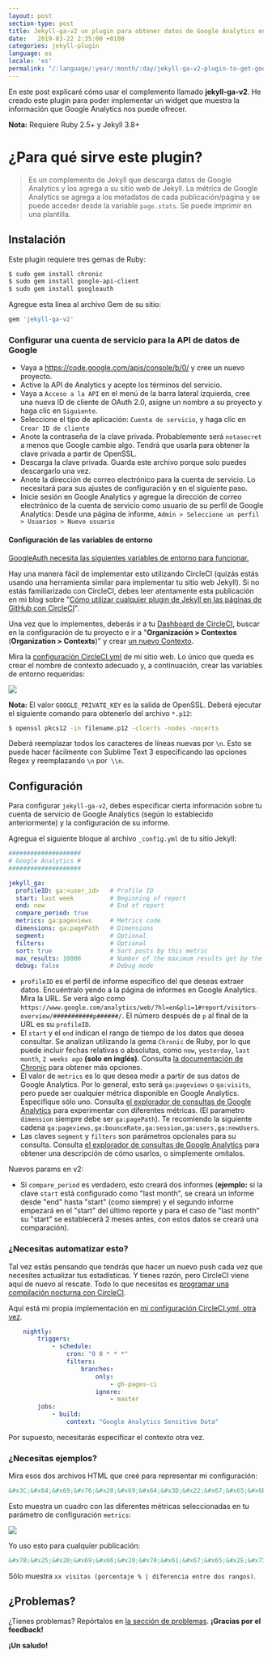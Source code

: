 ```yaml
---
layout: post
section-type: post
title: Jekyll-ga-v2 un plugin para obtener datos de Google Analytics en tu sitio
date:   2019-03-22 2:35:00 +0100
categories: jekyll-plugin
language: es
locale: 'es'
permalink: "/:language/:year/:month/:day/jekyll-ga-v2-plugin-to-get-google-analytics-data-into-your-site.html"
---
```


En este post explicaré cómo usar el complemento llamado **jekyll-ga-v2**. He creado este plugin para poder implementar un widget que muestra la información que Google Analytics nos puede ofrecer.

**Nota:** Requiere Ruby 2.5+ y Jekyll 3.8+

# ¿Para qué sirve este plugin?

> Es un complemento de Jekyll que descarga datos de Google Analytics y los agrega a su sitio web de Jekyll. La métrica de Google Analytics se agrega a los metadatos de cada publicación/página y se puede acceder desde la variable `page.stats`. Se puede imprimir en una plantilla.

## Instalación

Este plugin requiere tres gemas de Ruby:

```bash
$ sudo gem install chronic
$ sudo gem install google-api-client
$ sudo gem install googleauth
```

Agregue esta línea al archivo Gem de su sitio:

```ruby
gem 'jekyll-ga-v2'
```

### Configurar una cuenta de servicio para la API de datos de Google

- Vaya a https://code.google.com/apis/console/b/0/ y cree un nuevo proyecto.
- Active la API de Analytics y acepte los términos del servicio.
- Vaya a `Acceso a la API` en el menú de la barra lateral izquierda, cree una nueva ID de cliente de OAuth 2.0, asigne un nombre a su proyecto y haga clic en `Siguiente`.
- Seleccione el tipo de aplicación: `Cuenta de servicio`, y haga clic en `Crear ID de cliente`
- Anote la contraseña de la clave privada. Probablemente será `notasecret` a menos que Google cambie algo. Tendrá que usarla para obtener la clave privada a partir de OpenSSL.
- Descarga la clave privada. Guarda este archivo porque solo puedes descargarlo una vez.
- Anote la dirección de correo electrónico para la cuenta de servicio. Lo necesitará para sus ajustes de configuración y en el siguiente paso.
- Inicie sesión en Google Analytics y agregue la dirección de correo electrónico de la cuenta de servicio como usuario de su perfil de Google Analytics: Desde una página de informe, `Admin > Seleccione un perfil > Usuarios > Nuevo usuario`

#### Configuración de las variables de entorno

[GoogleAuth necesita las siguientes variables de entorno para funcionar.](https://github.com/googleapis/google-auth-library-ruby#example-environment-variables)

Hay una manera fácil de implementar esto utilizando CircleCI (quizás estás usando una herramienta similar para implementar tu sitio web Jekyll). Si no estás familiarizado con CircleCI, debes leer atentamente esta publicación en mi blog sobre "[Cómo utilizar cualquier plugin de Jekyll en las páginas de GitHub con CircleCI](/es/2019/03/20/jekyll-plugin-issue-with-github-pages)".

Una vez que lo implementes, deberás ir a tu [Dashboard de CircleCI](https://circleci.com/dashboard), buscar en la configuración de tu proyecto e ir a "**Organización > Contextos** (**Organization > Contexts**)" y crear [un nuevo Contexto](https://circleci.com/docs/2.0/contexts/).

Mira la [configuración CircleCI.yml](https://github.com/z3nth10n/z3nth10n.github.io/blob/b9f7ef42e5fce33800aab80f8eabe6868b38f8e5/circle.yml#L54) de mi sitio web. Lo único que queda es crear el nombre de contexto adecuado y, a continuación, crear las variables de entorno requeridas:

![](https://i.gyazo.com/3ad97b8e09ee7e05b8496f1cd631affa.png)

**Nota:** El valor `GOOGLE_PRIVATE_KEY` es la salida de OpenSSL. Deberá ejecutar el siguiente comando para obtenerlo del archivo `*.p12`:

```bash
$ openssl pkcs12 -in filename.p12 -clcerts -nodes -nocerts
```

Deberá reemplazar todos los caracteres de líneas nuevas por `\n`. Esto se puede hacer fácilmente con Sublime Text 3 especificando las opciones Regex y reemplazando `\n` por` \\n`.
 
## Configuración

Para configurar `jekyll-ga-v2`, debes especificar cierta información sobre tu cuenta de servicio de Google Analytics (según lo establecido anteriormente) y la configuración de su informe.

Agregua el siguiente bloque al archivo `_config.yml` de tu sitio Jekyll:

```yaml
####################
# Google Analytics #
####################

jekyll_ga:
  profileID: ga:<user_id>   # Profile ID 
  start: last week          # Beginning of report
  end: now                  # End of report
  compare_period: true      
  metrics: ga:pageviews     # Metrics code
  dimensions: ga:pagePath   # Dimensions
  segment:                  # Optional
  filters:                  # Optional
  sort: true                # Sort posts by this metric
  max_results: 10000        # Number of the maximum results get by the API
  debug: false              # Debug mode
```

* `profileID` es el perfil de informe específico del que deseas extraer datos. Encuéntralo yendo a la página de informes en Google Analytics. Mira la URL. Se verá algo como `https://www.google.com/analytics/web/?hl=en&pli=1#report/visitors-overview/###########p######/`. El número después de `p` al final de la URL es su `profileID`.
* El `start` y el `end` indican el rango de tiempo de los datos que desea consultar. Se analizan utilizando la gema `Chronic` de Ruby, por lo que puede incluir fechas relativas o absolutas, como `now`, `yesterday`, `last month`, `2 weeks ago` **(solo en inglés)**. Consulta [la documentación de Chronic](https://github.com/mojombo/chronic#examples) para obtener más opciones.
* El valor de `metrics` es lo que desea medir a partir de sus datos de Google Analytics. Por lo general, esto será `ga:pageviews` o `ga:visits`, pero puede ser cualquier métrica disponible en Google Analytics. Especifique sólo uno. Consulta [el explorador de consultas de Google Analytics](http://ga-dev-tools.appspot.com/explorer/?csw=1) para experimentar con diferentes métricas. (El parametro `dimension` siempre debe ser `ga:pagePath`). Te recomiendo la siguiente cadena `ga:pageviews,ga:bounceRate,ga:session,ga:users,ga:newUsers`.
* Las claves `segment` y `filters` son parámetros opcionales para su consulta. Consulta [el explorador de consultas de Google Analytics](http://ga-dev-tools.appspot.com/explorer/?csw=1) para obtener una descripción de cómo usarlos, o simplemente omítalos.

Nuevos params en v2:

* Si `compare_period` es verdadero, esto creará dos informes (**ejemplo:** si la clave `start` está configurado como "last month", se creará un informe desde "end" hasta "start" (como siempre) y el segundo informe empezará en el "start" del último reporte y para el caso de "last month" su "start" se establecerá 2 meses antes, con estos datos se creará una comparación).

### ¿Necesitas automatizar esto?

Tal vez estás pensando que tendrás que hacer un nuevo push cada vez que necesites actualizar tus estadísticas. Y tienes razón, pero CircleCI viene aquí de nuevo al rescate. Todo lo que necesitas es [programar una compilación nocturna con CircleCI](https://circleci.com/docs/2.0/workflows/#nightly-example).

Aquí está mi propia implementación en [mi configuración CircleCI.yml, otra vez](https://github.com/z3nth10n/z3nth10n.github.io/blob/b9f7ef42e5fce33800aab80f8eabe6868b38f8e5/circle.yml#L56).

```yaml
    nightly:
        triggers:
            - schedule:
                cron: "0 0 * * *"
                filters:
                    branches:
                        only:
                            - gh-pages-ci
                        ignore:
                            - master
        jobs:
            - build:
                context: "Google Analytics Sensitive Data"
```

Por supuesto, necesitarás especificar el contexto otra vez.

### ¿Necesitas ejemplos?

Mira esos dos archivos HTML que creé para representar mi configuración:

```html
&#x3C;&#x64;&#x69;&#x76;&#x20;&#x69;&#x64;&#x3D;&#x22;&#x67;&#x65;&#x6E;&#x73;&#x74;&#x61;&#x74;&#x73;&#x22;&#x20;&#x63;&#x6C;&#x61;&#x73;&#x73;&#x3D;&#x22;&#x63;&#x6F;&#x6C;&#x2D;&#x6D;&#x64;&#x2D;&#x33;&#x20;&#x61;&#x6C;&#x69;&#x67;&#x6E;&#x2D;&#x73;&#x6D;&#x2D;&#x72;&#x69;&#x67;&#x68;&#x74;&#x20;&#x76;&#x65;&#x72;&#x74;&#x69;&#x63;&#x61;&#x6C;&#x2D;&#x6D;&#x61;&#x72;&#x67;&#x69;&#x6E;&#x20;&#x6F;&#x72;&#x64;&#x65;&#x72;&#x2D;&#x78;&#x73;&#x2D;&#x66;&#x6F;&#x75;&#x72;&#x74;&#x68;&#x20;&#x63;&#x6F;&#x6C;&#x2D;&#x78;&#x73;&#x2D;&#x65;&#x78;&#x70;&#x61;&#x6E;&#x64;&#x22;&#x3E;&#xA;&#x20;&#x20;&#x20;&#x20;&#x3C;&#x62;&#x6F;&#x78;&#x20;&#x63;&#x6C;&#x61;&#x73;&#x73;&#x3D;&#x22;&#x62;&#x6F;&#x74;&#x68;&#x2D;&#x6F;&#x66;&#x66;&#x73;&#x65;&#x74;&#x20;&#x65;&#x78;&#x70;&#x61;&#x6E;&#x64;&#x2D;&#x77;&#x69;&#x64;&#x74;&#x68;&#x22;&#x3E;&#xA;&#x20;&#x20;&#x20;&#x20;&#x20;&#x20;&#x20;&#x20;&#x3C;&#x70;&#x3E;&#xA;&#x20;&#x20;&#x20;&#x20;&#x20;&#x20;&#x20;&#x20;&#x20;&#x20;&#x20;&#x20;&#x3C;&#x68;&#x33;&#x3E;&#x53;&#x74;&#x61;&#x74;&#x69;&#x73;&#x74;&#x69;&#x63;&#x73;&#x3C;&#x2F;&#x68;&#x33;&#x3E;&#xA;&#x20;&#x20;&#x20;&#x20;&#x20;&#x20;&#x20;&#x20;&#x20;&#x20;&#x20;&#x20;&#x3C;&#x70;&#x3E;&#x28;&#x6C;&#x61;&#x73;&#x74;&#x20;&#x7B;&#x7B;&#x20;&#x73;&#x69;&#x74;&#x65;&#x2E;&#x64;&#x61;&#x74;&#x61;&#x2E;&#x70;&#x65;&#x72;&#x69;&#x6F;&#x64;&#x20;&#x7D;&#x7D;&#x20;&#x64;&#x61;&#x79;&#x73;&#x29;&#x3C;&#x2F;&#x70;&#x3E;&#xA;&#x20;&#x20;&#x20;&#x20;&#x20;&#x20;&#x20;&#x20;&#x3C;&#x2F;&#x70;&#x3E;&#xA;&#xA;&#x20;&#x20;&#x20;&#x20;&#x20;&#x20;&#x20;&#x20;&#x7B;&#x25;&#x20;&#x66;&#x6F;&#x72;&#x20;&#x68;&#x65;&#x61;&#x64;&#x65;&#x72;&#x20;&#x69;&#x6E;&#x20;&#x73;&#x69;&#x74;&#x65;&#x2E;&#x64;&#x61;&#x74;&#x61;&#x2E;&#x68;&#x65;&#x61;&#x64;&#x65;&#x72;&#x73;&#x20;&#x25;&#x7D;&#xA;&#x20;&#x20;&#x20;&#x20;&#x20;&#x20;&#x20;&#x20;&#xA;&#x20;&#x20;&#x20;&#x20;&#x20;&#x20;&#x20;&#x20;&#x20;&#x20;&#x20;&#x20;&#x3C;&#x70;&#x3E;&#xA;&#x20;&#x20;&#x20;&#x20;&#x20;&#x20;&#x20;&#x20;&#x20;&#x20;&#x20;&#x20;&#x20;&#x20;&#x20;&#x20;&#x7B;&#x25;&#x20;&#x61;&#x73;&#x73;&#x69;&#x67;&#x6E;&#x20;&#x68;&#x76;&#x61;&#x6C;&#x75;&#x65;&#x20;&#x3D;&#x20;&#x68;&#x65;&#x61;&#x64;&#x65;&#x72;&#x2E;&#x76;&#x61;&#x6C;&#x75;&#x65;&#x20;&#x7C;&#x20;&#x70;&#x6C;&#x75;&#x73;&#x3A;&#x20;&#x30;&#x20;&#x25;&#x7D;&#xA;&#x20;&#x20;&#x20;&#x20;&#x20;&#x20;&#x20;&#x20;&#x20;&#x20;&#x20;&#x20;&#x20;&#x20;&#x20;&#x20;&#x7B;&#x7B;&#x20;&#x68;&#x76;&#x61;&#x6C;&#x75;&#x65;&#x20;&#x7C;&#x20;&#x72;&#x6F;&#x75;&#x6E;&#x64;&#x20;&#x7D;&#x7D;&#x20;&#x7B;&#x7B;&#x20;&#x68;&#x65;&#x61;&#x64;&#x65;&#x72;&#x2E;&#x6E;&#x61;&#x6D;&#x65;&#x20;&#x7D;&#x7D;&#xA;&#x20;&#x20;&#x20;&#x20;&#x20;&#x20;&#x20;&#x20;&#x20;&#x20;&#x20;&#x20;&#x3C;&#x2F;&#x70;&#x3E;&#xA;&#x20;&#x20;&#x20;&#x20;&#x20;&#x20;&#x20;&#x20;&#x20;&#x20;&#x20;&#x20;&#x3C;&#x70;&#x20;&#x63;&#x6C;&#x61;&#x73;&#x73;&#x3D;&#x22;&#x73;&#x75;&#x62;&#x22;&#x3E;&#xA;&#x20;&#x20;&#x20;&#x20;&#x20;&#x20;&#x20;&#x20;&#x20;&#x20;&#x20;&#x20;&#x20;&#x20;&#x20;&#x20;&#x20;&#x20;&#x20;&#x20;&#x7B;&#x25;&#x20;&#x69;&#x66;&#x20;&#x73;&#x69;&#x74;&#x65;&#x2E;&#x6A;&#x65;&#x6B;&#x79;&#x6C;&#x6C;&#x5F;&#x67;&#x61;&#x2E;&#x63;&#x6F;&#x6D;&#x70;&#x61;&#x72;&#x65;&#x5F;&#x70;&#x65;&#x72;&#x69;&#x6F;&#x64;&#x20;&#x25;&#x7D;&#xA;&#x20;&#x20;&#x20;&#x20;&#x20;&#x20;&#x20;&#x20;&#x20;&#x20;&#x20;&#x20;&#x20;&#x20;&#x20;&#x20;&#x20;&#x20;&#x20;&#x20;&#x28;&#xA;&#x20;&#x20;&#x20;&#x20;&#x20;&#x20;&#x20;&#x20;&#x20;&#x20;&#x20;&#x20;&#x20;&#x20;&#x20;&#x20;&#x20;&#x20;&#x20;&#x20;&#x6C;&#x61;&#x73;&#x74;&#x20;&#x7B;&#x7B;&#x20;&#x73;&#x69;&#x74;&#x65;&#x2E;&#x64;&#x61;&#x74;&#x61;&#x2E;&#x70;&#x65;&#x72;&#x69;&#x6F;&#x64;&#x20;&#x7D;&#x7D;&#x20;&#x64;&#x61;&#x79;&#x73;&#x3A;&#x20;&#xA;&#x20;&#x20;&#x20;&#x20;&#x20;&#x20;&#x20;&#x20;&#x20;&#x20;&#x20;&#x20;&#x20;&#x20;&#x20;&#x20;&#x20;&#x20;&#x20;&#x20;&#x7B;&#x25;&#x20;&#x69;&#x66;&#x20;&#x68;&#x65;&#x61;&#x64;&#x65;&#x72;&#x2E;&#x76;&#x61;&#x6C;&#x75;&#x65;&#x5F;&#x70;&#x65;&#x72;&#x63;&#x20;&#x21;&#x3D;&#x20;&#x22;&#x221E;&#x22;&#x20;&#x25;&#x7D;&#xA;&#x20;&#x20;&#x20;&#x20;&#x20;&#x20;&#x20;&#x20;&#x20;&#x20;&#x20;&#x20;&#x20;&#x20;&#x20;&#x20;&#x20;&#x20;&#x20;&#x20;&#x20;&#x20;&#x20;&#x20;&#x7B;&#x25;&#x20;&#x61;&#x73;&#x73;&#x69;&#x67;&#x6E;&#x20;&#x70;&#x65;&#x72;&#x63;&#x20;&#x3D;&#x20;&#x68;&#x65;&#x61;&#x64;&#x65;&#x72;&#x2E;&#x76;&#x61;&#x6C;&#x75;&#x65;&#x5F;&#x70;&#x65;&#x72;&#x63;&#x20;&#x7C;&#x20;&#x70;&#x6C;&#x75;&#x73;&#x3A;&#x20;&#x30;&#x20;&#x25;&#x7D;&#xA;&#xA;&#x20;&#x20;&#x20;&#x20;&#x20;&#x20;&#x20;&#x20;&#x20;&#x20;&#x20;&#x20;&#x20;&#x20;&#x20;&#x20;&#x20;&#x20;&#x20;&#x20;&#x20;&#x20;&#x20;&#x20;&#x7B;&#x25;&#x20;&#x69;&#x66;&#x20;&#x70;&#x65;&#x72;&#x63;&#x20;&#x3E;&#x20;&#x30;&#x20;&#x25;&#x7D;&#xA;&#x20;&#x20;&#x20;&#x20;&#x20;&#x20;&#x20;&#x20;&#x20;&#x20;&#x20;&#x20;&#x20;&#x20;&#x20;&#x20;&#x20;&#x20;&#x20;&#x20;&#x20;&#x20;&#x20;&#x20;&#x20;&#x20;&#x20;&#x20;&#x3C;&#x69;&#x20;&#x63;&#x6C;&#x61;&#x73;&#x73;&#x3D;&#x22;&#x66;&#x61;&#x73;&#x20;&#x66;&#x61;&#x2D;&#x61;&#x72;&#x72;&#x6F;&#x77;&#x2D;&#x75;&#x70;&#x20;&#x63;&#x6F;&#x6C;&#x6F;&#x72;&#x2D;&#x67;&#x72;&#x65;&#x65;&#x6E;&#x22;&#x3E;&#x3C;&#x2F;&#x69;&#x3E;&#xA;&#x20;&#x20;&#x20;&#x20;&#x20;&#x20;&#x20;&#x20;&#x20;&#x20;&#x20;&#x20;&#x20;&#x20;&#x20;&#x20;&#x20;&#x20;&#x20;&#x20;&#x20;&#x20;&#x20;&#x20;&#x7B;&#x25;&#x20;&#x65;&#x6C;&#x73;&#x69;&#x66;&#x20;&#x70;&#x65;&#x72;&#x63;&#x20;&#x3D;&#x3D;&#x20;&#x30;&#x20;&#x25;&#x7D;&#xA;&#x20;&#x20;&#x20;&#x20;&#x20;&#x20;&#x20;&#x20;&#x20;&#x20;&#x20;&#x20;&#x20;&#x20;&#x20;&#x20;&#x20;&#x20;&#x20;&#x20;&#x20;&#x20;&#x20;&#x20;&#x20;&#x20;&#x20;&#x20;&#x3C;&#x69;&#x20;&#x63;&#x6C;&#x61;&#x73;&#x73;&#x3D;&#x22;&#x66;&#x61;&#x73;&#x20;&#x66;&#x61;&#x2D;&#x65;&#x71;&#x75;&#x61;&#x6C;&#x73;&#x22;&#x3E;&#x3C;&#x2F;&#x69;&#x3E;&#xA;&#x20;&#x20;&#x20;&#x20;&#x20;&#x20;&#x20;&#x20;&#x20;&#x20;&#x20;&#x20;&#x20;&#x20;&#x20;&#x20;&#x20;&#x20;&#x20;&#x20;&#x20;&#x20;&#x20;&#x20;&#x7B;&#x25;&#x20;&#x65;&#x6C;&#x73;&#x69;&#x66;&#x20;&#x70;&#x65;&#x72;&#x63;&#x20;&#x3C;&#x20;&#x30;&#x20;&#x25;&#x7D;&#xA;&#x20;&#x20;&#x20;&#x20;&#x20;&#x20;&#x20;&#x20;&#x20;&#x20;&#x20;&#x20;&#x20;&#x20;&#x20;&#x20;&#x20;&#x20;&#x20;&#x20;&#x20;&#x20;&#x20;&#x20;&#x20;&#x20;&#x20;&#x20;&#x3C;&#x69;&#x20;&#x63;&#x6C;&#x61;&#x73;&#x73;&#x3D;&#x22;&#x66;&#x61;&#x73;&#x20;&#x66;&#x61;&#x2D;&#x61;&#x72;&#x72;&#x6F;&#x77;&#x2D;&#x64;&#x6F;&#x77;&#x6E;&#x20;&#x63;&#x6F;&#x6C;&#x6F;&#x72;&#x2D;&#x72;&#x65;&#x64;&#x22;&#x3E;&#x3C;&#x2F;&#x69;&#x3E;&#xA;&#x20;&#x20;&#x20;&#x20;&#x20;&#x20;&#x20;&#x20;&#x20;&#x20;&#x20;&#x20;&#x20;&#x20;&#x20;&#x20;&#x20;&#x20;&#x20;&#x20;&#x20;&#x20;&#x20;&#x20;&#x7B;&#x25;&#x20;&#x65;&#x6E;&#x64;&#x69;&#x66;&#x20;&#x25;&#x7D;&#xA;&#xA;&#x20;&#x20;&#x20;&#x20;&#x20;&#x20;&#x20;&#x20;&#x20;&#x20;&#x20;&#x20;&#x20;&#x20;&#x20;&#x20;&#x20;&#x20;&#x20;&#x20;&#x20;&#x20;&#x20;&#x20;&#x7B;&#x7B;&#x20;&#x70;&#x65;&#x72;&#x63;&#x20;&#x7C;&#x20;&#x72;&#x6F;&#x75;&#x6E;&#x64;&#x20;&#x7D;&#x7D;&#x20;&#x25;&#x20;&#x7C;&#x20;&#xA;&#x20;&#x20;&#x20;&#x20;&#x20;&#x20;&#x20;&#x20;&#x20;&#x20;&#x20;&#x20;&#x20;&#x20;&#x20;&#x20;&#x20;&#x20;&#x20;&#x20;&#x20;&#x20;&#x20;&#x20;&#xA;&#x20;&#x20;&#x20;&#x20;&#x20;&#x20;&#x20;&#x20;&#x20;&#x20;&#x20;&#x20;&#x20;&#x20;&#x20;&#x20;&#x20;&#x20;&#x20;&#x20;&#x20;&#x20;&#x20;&#x20;&#x7B;&#x25;&#x20;&#x61;&#x73;&#x73;&#x69;&#x67;&#x6E;&#x20;&#x64;&#x69;&#x66;&#x66;&#x20;&#x3D;&#x20;&#x68;&#x65;&#x61;&#x64;&#x65;&#x72;&#x2E;&#x64;&#x69;&#x66;&#x66;&#x5F;&#x76;&#x61;&#x6C;&#x75;&#x65;&#x20;&#x25;&#x7D;&#xA;&#x20;&#x20;&#x20;&#x20;&#x20;&#x20;&#x20;&#x20;&#x20;&#x20;&#x20;&#x20;&#x20;&#x20;&#x20;&#x20;&#x20;&#x20;&#x20;&#x20;&#x20;&#x20;&#x20;&#x20;&#x7B;&#x25;&#x20;&#x69;&#x66;&#x20;&#x64;&#x69;&#x66;&#x66;&#x20;&#x3E;&#x20;&#x30;&#x20;&#x25;&#x7D;&#x2B;&#x7B;&#x25;&#x20;&#x65;&#x6E;&#x64;&#x69;&#x66;&#x20;&#x25;&#x7D;&#xA;&#x20;&#x20;&#x20;&#x20;&#x20;&#x20;&#x20;&#x20;&#x20;&#x20;&#x20;&#x20;&#x20;&#x20;&#x20;&#x20;&#x20;&#x20;&#x20;&#x20;&#x20;&#x20;&#x20;&#x20;&#x7B;&#x7B;&#x20;&#x64;&#x69;&#x66;&#x66;&#x20;&#x7C;&#x20;&#x72;&#x6F;&#x75;&#x6E;&#x64;&#x20;&#x7D;&#x7D;&#x20;&#x74;&#x68;&#x61;&#x6E;&#x20;&#x6C;&#x61;&#x73;&#x74;&#x20;&#x70;&#x65;&#x72;&#x69;&#x6F;&#x64;&#xA;&#x20;&#x20;&#x20;&#x20;&#x20;&#x20;&#x20;&#x20;&#x20;&#x20;&#x20;&#x20;&#x20;&#x20;&#x20;&#x20;&#x20;&#x20;&#x20;&#x20;&#x7B;&#x25;&#x20;&#x65;&#x6C;&#x73;&#x65;&#x20;&#x25;&#x7D;&#xA;&#x20;&#x20;&#x20;&#x20;&#x20;&#x20;&#x20;&#x20;&#x20;&#x20;&#x20;&#x20;&#x20;&#x20;&#x20;&#x20;&#x20;&#x20;&#x20;&#x20;&#x221E;&#x20;&#x25;&#x20;&#x20;&#x20;&#x20;&#xA;&#x20;&#x20;&#x20;&#x20;&#x20;&#x20;&#x20;&#x20;&#x20;&#x20;&#x20;&#x20;&#x20;&#x20;&#x20;&#x20;&#x20;&#x20;&#x20;&#x20;&#x7B;&#x25;&#x20;&#x65;&#x6E;&#x64;&#x69;&#x66;&#x20;&#x25;&#x7D;&#xA;&#x20;&#x20;&#x20;&#x20;&#x20;&#x20;&#x20;&#x20;&#x20;&#x20;&#x20;&#x20;&#x20;&#x20;&#x20;&#x20;&#x20;&#x20;&#x20;&#x20;&#x29;&#xA;&#x20;&#x20;&#x20;&#x20;&#x20;&#x20;&#x20;&#x20;&#x20;&#x20;&#x20;&#x20;&#x20;&#x20;&#x20;&#x20;&#x7B;&#x25;&#x20;&#x65;&#x6E;&#x64;&#x69;&#x66;&#x20;&#x25;&#x7D;&#xA;&#x20;&#x20;&#x20;&#x20;&#x20;&#x20;&#x20;&#x20;&#x20;&#x20;&#x20;&#x20;&#x3C;&#x2F;&#x70;&#x3E;&#xA;&#xA;&#x20;&#x20;&#x20;&#x20;&#x20;&#x20;&#x20;&#x20;&#x7B;&#x25;&#x20;&#x65;&#x6E;&#x64;&#x66;&#x6F;&#x72;&#x20;&#x25;&#x7D;&#xA;&#x20;&#x20;&#x20;&#x20;&#x3C;&#x2F;&#x62;&#x6F;&#x78;&#x3E;&#xA;&#x3C;&#x2F;&#x64;&#x69;&#x76;&#x3E;
```

Esto muestra un cuadro con las diferentes métricas seleccionadas en tu parámetro de configuración `metrics`:

![](https://i.gyazo.com/3105ff73fc023c5cf3506b9adcd63577.png)

Yo uso esto para cualquier publicación:

```html
&#x7B;&#x25;&#x20;&#x69;&#x66;&#x20;&#x70;&#x61;&#x67;&#x65;&#x2E;&#x73;&#x74;&#x61;&#x74;&#x73;&#x2E;&#x70;&#x61;&#x67;&#x65;&#x76;&#x69;&#x65;&#x77;&#x73;&#x20;&#x21;&#x3D;&#x20;&#x62;&#x6C;&#x61;&#x6E;&#x6B;&#x20;&#x25;&#x7D;&#xA;&#x20;&#x20;&#x20;&#x20;&#x7B;&#x25;&#x20;&#x61;&#x73;&#x73;&#x69;&#x67;&#x6E;&#x20;&#x68;&#x76;&#x61;&#x6C;&#x75;&#x65;&#x20;&#x3D;&#x20;&#x68;&#x65;&#x61;&#x64;&#x65;&#x72;&#x2E;&#x76;&#x61;&#x6C;&#x75;&#x65;&#x20;&#x7C;&#x20;&#x70;&#x6C;&#x75;&#x73;&#x3A;&#x20;&#x30;&#x20;&#x25;&#x7D;&#xA;&#x20;&#x20;&#x20;&#x20;&#x7B;&#x7B;&#x20;&#x68;&#x76;&#x61;&#x6C;&#x75;&#x65;&#x20;&#x7C;&#x20;&#x72;&#x6F;&#x75;&#x6E;&#x64;&#x20;&#x7D;&#x7D;&#x20;&#x76;&#x69;&#x65;&#x77;&#x73;&#xA;&#x20;&#x20;&#x20;&#x20;&#x20;&#x20;&#x20;&#x20;&#x20;&#x20;&#x20;&#x20;&#x20;&#x20;&#x20;&#x20;&#xA;&#x20;&#x20;&#x20;&#x20;&#x7B;&#x25;&#x20;&#x69;&#x66;&#x20;&#x73;&#x69;&#x74;&#x65;&#x2E;&#x6A;&#x65;&#x6B;&#x79;&#x6C;&#x6C;&#x5F;&#x67;&#x61;&#x2E;&#x63;&#x6F;&#x6D;&#x70;&#x61;&#x72;&#x65;&#x5F;&#x70;&#x65;&#x72;&#x69;&#x6F;&#x64;&#x20;&#x25;&#x7D;&#xA;&#x20;&#x20;&#x20;&#x20;&#x20;&#x20;&#x20;&#x20;&#x28;&#xA;&#x20;&#x20;&#x20;&#x20;&#x20;&#x20;&#x20;&#x20;&#x6C;&#x61;&#x73;&#x74;&#x20;&#x7B;&#x7B;&#x20;&#x73;&#x69;&#x74;&#x65;&#x2E;&#x64;&#x61;&#x74;&#x61;&#x2E;&#x70;&#x65;&#x72;&#x69;&#x6F;&#x64;&#x20;&#x7D;&#x7D;&#x20;&#x64;&#x61;&#x79;&#x73;&#x3A;&#x20;&#xA;&#x20;&#x20;&#x20;&#x20;&#x20;&#x20;&#x20;&#x20;&#x7B;&#x25;&#x20;&#x69;&#x66;&#x20;&#x70;&#x61;&#x67;&#x65;&#x2E;&#x73;&#x74;&#x61;&#x74;&#x73;&#x2E;&#x70;&#x61;&#x67;&#x65;&#x76;&#x69;&#x65;&#x77;&#x73;&#x5F;&#x70;&#x65;&#x72;&#x63;&#x20;&#x21;&#x3D;&#x20;&#x22;&#x221E;&#x22;&#x20;&#x25;&#x7D;&#xA;&#x20;&#x20;&#x20;&#x20;&#x20;&#x20;&#x20;&#x20;&#x20;&#x20;&#x20;&#x20;&#x7B;&#x25;&#x20;&#x61;&#x73;&#x73;&#x69;&#x67;&#x6E;&#x20;&#x70;&#x65;&#x72;&#x63;&#x20;&#x3D;&#x20;&#x70;&#x61;&#x67;&#x65;&#x2E;&#x73;&#x74;&#x61;&#x74;&#x73;&#x2E;&#x70;&#x61;&#x67;&#x65;&#x76;&#x69;&#x65;&#x77;&#x73;&#x5F;&#x70;&#x65;&#x72;&#x63;&#x20;&#x7C;&#x20;&#x70;&#x6C;&#x75;&#x73;&#x3A;&#x20;&#x30;&#x20;&#x25;&#x7D;&#xA;&#xA;&#x20;&#x20;&#x20;&#x20;&#x20;&#x20;&#x20;&#x20;&#x20;&#x20;&#x20;&#x20;&#x7B;&#x25;&#x20;&#x69;&#x66;&#x20;&#x70;&#x65;&#x72;&#x63;&#x20;&#x3E;&#x20;&#x30;&#x20;&#x25;&#x7D;&#xA;&#x20;&#x20;&#x20;&#x20;&#x20;&#x20;&#x20;&#x20;&#x20;&#x20;&#x20;&#x20;&#x20;&#x20;&#x20;&#x20;&#x3C;&#x69;&#x20;&#x63;&#x6C;&#x61;&#x73;&#x73;&#x3D;&#x22;&#x66;&#x61;&#x73;&#x20;&#x66;&#x61;&#x2D;&#x61;&#x72;&#x72;&#x6F;&#x77;&#x2D;&#x75;&#x70;&#x20;&#x63;&#x6F;&#x6C;&#x6F;&#x72;&#x2D;&#x67;&#x72;&#x65;&#x65;&#x6E;&#x22;&#x3E;&#x3C;&#x2F;&#x69;&#x3E;&#xA;&#x20;&#x20;&#x20;&#x20;&#x20;&#x20;&#x20;&#x20;&#x20;&#x20;&#x20;&#x20;&#x7B;&#x25;&#x20;&#x65;&#x6C;&#x73;&#x69;&#x66;&#x20;&#x70;&#x65;&#x72;&#x63;&#x20;&#x3D;&#x3D;&#x20;&#x30;&#x20;&#x25;&#x7D;&#xA;&#x20;&#x20;&#x20;&#x20;&#x20;&#x20;&#x20;&#x20;&#x20;&#x20;&#x20;&#x20;&#x20;&#x20;&#x20;&#x20;&#x3C;&#x69;&#x20;&#x63;&#x6C;&#x61;&#x73;&#x73;&#x3D;&#x22;&#x66;&#x61;&#x73;&#x20;&#x66;&#x61;&#x2D;&#x65;&#x71;&#x75;&#x61;&#x6C;&#x73;&#x22;&#x3E;&#x3C;&#x2F;&#x69;&#x3E;&#xA;&#x20;&#x20;&#x20;&#x20;&#x20;&#x20;&#x20;&#x20;&#x20;&#x20;&#x20;&#x20;&#x7B;&#x25;&#x20;&#x65;&#x6C;&#x73;&#x69;&#x66;&#x20;&#x70;&#x65;&#x72;&#x63;&#x20;&#x3C;&#x20;&#x30;&#x20;&#x25;&#x7D;&#xA;&#x20;&#x20;&#x20;&#x20;&#x20;&#x20;&#x20;&#x20;&#x20;&#x20;&#x20;&#x20;&#x20;&#x20;&#x20;&#x20;&#x3C;&#x69;&#x20;&#x63;&#x6C;&#x61;&#x73;&#x73;&#x3D;&#x22;&#x66;&#x61;&#x73;&#x20;&#x66;&#x61;&#x2D;&#x61;&#x72;&#x72;&#x6F;&#x77;&#x2D;&#x64;&#x6F;&#x77;&#x6E;&#x20;&#x63;&#x6F;&#x6C;&#x6F;&#x72;&#x2D;&#x72;&#x65;&#x64;&#x22;&#x3E;&#x3C;&#x2F;&#x69;&#x3E;&#xA;&#x20;&#x20;&#x20;&#x20;&#x20;&#x20;&#x20;&#x20;&#x20;&#x20;&#x20;&#x20;&#x7B;&#x25;&#x20;&#x65;&#x6E;&#x64;&#x69;&#x66;&#x20;&#x25;&#x7D;&#xA;&#xA;&#x20;&#x20;&#x20;&#x20;&#x20;&#x20;&#x20;&#x20;&#x20;&#x20;&#x20;&#x20;&#x7B;&#x7B;&#x20;&#x70;&#x65;&#x72;&#x63;&#x20;&#x7C;&#x20;&#x72;&#x6F;&#x75;&#x6E;&#x64;&#x20;&#x7D;&#x7D;&#x20;&#x25;&#x20;&#x7C;&#xA;&#x20;&#x20;&#x20;&#x20;&#x20;&#x20;&#x20;&#x20;&#x20;&#x20;&#x20;&#x20;&#xA;&#x20;&#x20;&#x20;&#x20;&#x20;&#x20;&#x20;&#x20;&#x20;&#x20;&#x20;&#x20;&#x7B;&#x25;&#x20;&#x61;&#x73;&#x73;&#x69;&#x67;&#x6E;&#x20;&#x64;&#x69;&#x66;&#x66;&#x20;&#x3D;&#x20;&#x70;&#x61;&#x67;&#x65;&#x2E;&#x73;&#x74;&#x61;&#x74;&#x73;&#x2E;&#x64;&#x69;&#x66;&#x66;&#x5F;&#x70;&#x61;&#x67;&#x65;&#x76;&#x69;&#x65;&#x77;&#x73;&#x20;&#x25;&#x7D;&#xA;&#x20;&#x20;&#x20;&#x20;&#x20;&#x20;&#x20;&#x20;&#x20;&#x20;&#x20;&#x20;&#x7B;&#x25;&#x20;&#x69;&#x66;&#x20;&#x64;&#x69;&#x66;&#x66;&#x20;&#x3E;&#x20;&#x30;&#x20;&#x25;&#x7D;&#x2B;&#x7B;&#x25;&#x20;&#x65;&#x6E;&#x64;&#x69;&#x66;&#x20;&#x25;&#x7D;&#xA;&#x20;&#x20;&#x20;&#x20;&#x20;&#x20;&#x20;&#x20;&#x20;&#x20;&#x20;&#x20;&#x7B;&#x7B;&#x20;&#x64;&#x69;&#x66;&#x66;&#x20;&#x7C;&#x20;&#x72;&#x6F;&#x75;&#x6E;&#x64;&#x20;&#x7D;&#x7D;&#x20;&#x74;&#x68;&#x61;&#x6E;&#x20;&#x6C;&#x61;&#x73;&#x74;&#x20;&#x70;&#x65;&#x72;&#x69;&#x6F;&#x64;&#xA;&#x20;&#x20;&#x20;&#x20;&#x20;&#x20;&#x20;&#x20;&#x7B;&#x25;&#x20;&#x65;&#x6C;&#x73;&#x65;&#x20;&#x25;&#x7D;&#xA;&#x20;&#x20;&#x20;&#x20;&#x20;&#x20;&#x20;&#x20;&#x221E;&#x20;&#x25;&#x20;&#x20;&#x20;&#x20;&#xA;&#x20;&#x20;&#x20;&#x20;&#x20;&#x20;&#x20;&#x20;&#x7B;&#x25;&#x20;&#x65;&#x6E;&#x64;&#x69;&#x66;&#x20;&#x25;&#x7D;&#xA;&#x20;&#x20;&#x20;&#x20;&#x20;&#x20;&#x20;&#x20;&#x29;&#xA;&#x20;&#x20;&#x20;&#x20;&#x7B;&#x25;&#x20;&#x65;&#x6E;&#x64;&#x69;&#x66;&#x20;&#x25;&#x7D;&#xA;&#x20;&#x20;&#x20;&#x20;&#x2E;&#xA;&#x7B;&#x25;&#x20;&#x65;&#x6E;&#x64;&#x69;&#x66;&#x20;&#x25;&#x7D;
```

Sólo muestra `xx visitas (porcentaje % | diferencia entre dos rangos)`.

## ¿Problemas?

¿Tienes problemas? Repórtalos en [la sección de problemas](https://github.com/uta-org/jekyll-ga-v2/issues). **¡Gracias por el feedback!**

**¡Un saludo!**